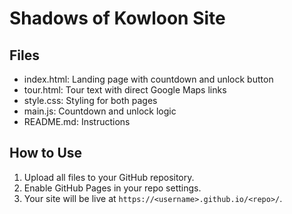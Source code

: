 # Shadows of Kowloon Site

## Files
- index.html: Landing page with countdown and unlock button
- tour.html: Tour text with direct Google Maps links
- style.css: Styling for both pages
- main.js: Countdown and unlock logic
- README.md: Instructions

## How to Use
1. Upload all files to your GitHub repository.
2. Enable GitHub Pages in your repo settings.
3. Your site will be live at `https://<username>.github.io/<repo>/`.

